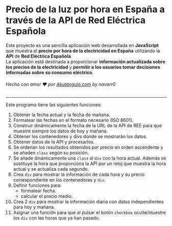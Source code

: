 # Precio de la luz por hora en España a través de la API de Red Eléctrica Española
Este proyecto es una sencilla aplicación web desarrollada en __JavaScript__ que muestra el **precio por hora de la electricidad en España** utilizando la __API__ de **Red Eléctrica Española**.  <br>
La aplicación está destinada a proporcionar **información actualizada sobre los precios de la electricidad** y **permitir a los usuarios tomar decisiones informadas sobre su consumo eléctrico**.  <br>
###### Hecho con amor :heart: por [Akutangulo.com](http://akutangulo.com/ "Akutangulo.com") by navarr0  

___
  
  Este programa tiene las siguientes funciones:  
 
  1. Obtener la fecha actual y la fecha de mañana.  
  2. Formatear las fechas en el formato necesario (ISO 8601).  
  3. Construir dinámicamente la fecha de la URL de la API de REE para que muestre siempre los datos de hoy y mañana.  
  4. Obtener los contenedores y divs donde se mostrarán los datos.  
  5. Obtener datos de la API y procesarlos.  
  6. Se ordenan los resultados obtenidos por precio en orden ascendente y se añaden ```class``` según su posición.  
  7. Se añade dinámicamente una ```class``` al ```div``` con la hora actual. Además se sustituye la hora que proporciona la API por un reloj que muestra la hora actual y se actualiza cada segundo.  
  8. Crea ```div``` para mostrar la información de cada hora y su precio correspondiente en los contenedores y ```div```.  
  9. Definir funciones para:  
      - formatear fecha.  
      - calcular el precio medio.  
  11. Crea 2 ```div``` para mostrar la información diaria con datos independientes para hoy y mañana.  
  12. Asignar una función para que al pulsar el botón ```checkbox``` oculte/muestre los ```div``` con las horas que ya han pasado.  

